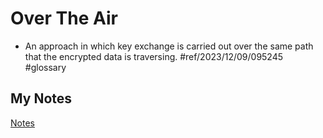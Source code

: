 # Over The Air
- An approach in which key exchange is carried out over the same path that the encrypted data is traversing. #ref/2023/12/09/095245 #glossary
## My Notes
[Notes](mynotes/over-the-air-notes.md)
